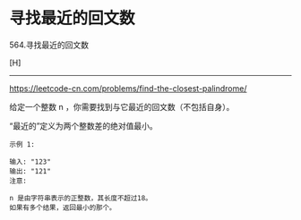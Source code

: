 # 寻找最近的回文数

564.寻找最近的回文数

[H]

---

https://leetcode-cn.com/problems/find-the-closest-palindrome/

 给定一个整数 n ，你需要找到与它最近的回文数（不包括自身）。

“最近的”定义为两个整数差的绝对值最小。
```
示例 1:

输入: "123"
输出: "121"
注意:

n 是由字符串表示的正整数，其长度不超过18。
如果有多个结果，返回最小的那个。
```